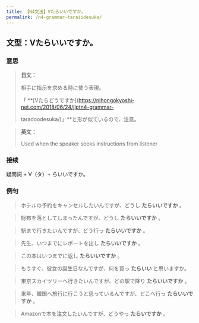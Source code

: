 ```yaml
---
title: 【N4文法】Vたらいいですか。
permalink: /n4-grammar-taraiidesuka/
---
```


## 文型：Vたらいいですか。

### 意思

> **日文：**
> 
> 相手に指示を求める時に使う表現。
> 
> 「 **[Vたらどうですか](https://nihongokyoshi-net.com/2018/06/24/jlptn4-grammar-
> 
> taradoodesuka/)」**と形が似ているので、注意。


> **英文：**
> 
> Used when the speaker seeks instructions from listener


### 接续

疑問詞 + V（タ）+ らいいですか。

### 例句

> ホテルの予約をキャンセルしたいんですが、どうし **たらいいですか** 。

> 財布を落としてしまったんですが、どうし **たらいいですか** 。

> 駅まで行きたいんですが、どう行っ **たらいいですか** 。

> 先生、いつまでにレポートを出し **たらいいですか** 。

> この本はいつまでに返し **たらいいですか** 。

> もうすぐ、彼女の誕生日なんですが、何を買っ **たらいい** と思いますか。

> 東京スカイツリーへ行きたいんですが、どの駅で降り **たらいいですか** 。

> 来年、韓国へ旅行に行こうと思っているんですが、どこへ行っ **たらいいですか** 。

> Amazonで本を注文したいんですが、どうやっ **たらいですか** 。


